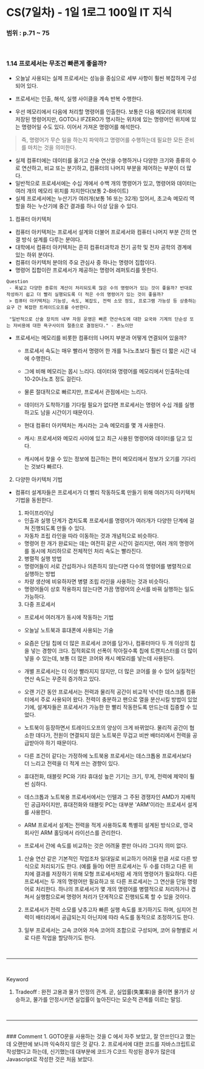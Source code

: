 # CS(7일차) - 1일 1로그 100일 IT 지식

### 범위 : p.71 ~ 75

<br />

### 1.14 프로세서는 무조건 빠른게 좋을까?
  
  - 오늘날 사용되는 실제 프로세서는 성능을 중심으로 세부 사항이 훨씬 복잡하게 구성되어 있다.
  
  - 프로세서는 인출, 해석, 실행 사이클을 계속 반복 수행한다.
  - 우선 메모리에서 다음에 처리할 명령어를 인출한다. 보통은 다음 메모리에 위치에 저장된 명령어지만, GOTO나 IFZERO가 명시하는 위치에 있는 명령어인 위치에 있는 명령어일 수도 있다. 이어서 가져온 명령어를 해석한다.
  > 즉, 명령어가 무슨 일을 하는지 파악하고 명령어를 수행하는데 필요한 모든 준비를 마치는 것을 의미한다.
  - 실제 컴퓨터에는 데이터를 옮기고 산술 연산을 수행하거나 다양한 크기와 종류의 수로 연산하고, 비교 또는 분기하고, 컴퓨터의 나머지 부분을 제어하는 부분이 더 많다.
  - 일반적으로 프로세서에는 수십 개에서 수백 개의 명령어가 있고, 명령어와 데이터는 여러 개의 메모리 위치를 차지한다(보통 2-8바이트)
  - 실제 프로세서에는 누산기가 여러개(보통 16 또는 32개) 있어서, 초고속 메모리 역할을 하는 누산기에 중간 결과를 하나 이상 담을 수 있다.
  1. 컴퓨터 아키텍처
  - 컴퓨터 아키텍처는 프로세서 설계와 더불어 프로세서와 컴퓨터 나머지 부분 간의 연결 방식 설계를 다루는 분야다.
  - 대학에서 컴퓨터 아키텍처는 흔히 컴퓨터과학과 전기 공학 및 전자 공학의 경계에 있는 하위 분야다.
  - 컴퓨터 아키텍처 분야의 주요 관심사 중 하나는 명령어 집합이다.
  - 명령어 집합이란 프로세서가 제공하는 명령어 레퍼토리를 뜻한다. 
  
  ```
  Question
   - 폭넓고 다양한 종류의 계산이 처리되도록 많은 수의 명령어가 있는 것이 좋을까? 반대로 작성하기 쉽고 더 빨리 실행되도록 더 적은 수의 명령어가 있는 것이 좋을까?
   > 컴퓨터 아키텍처는 기능성, 속도, 복잡도, 전력 소모 정도, 프로그램 가능성 등 상충하는 요구 간 복잡한 트레이드오프를 수반한다.

   "일반적으로 산술 장치의 내부 자원 운영은 빠른 연산속도에 대한 요국와 기계의 단순성 또는 저비용에 대한 욕구사이의 절충으로 결정된다." - 폰노이만
   ```

   - 프로세서는 메모리를 비롯한 컴퓨터의 나머지 부분과 어떻게 연결되어 있을까? 
       
       - 프로세서 속도는 매우 빨라서 명령어 한 개를 1나노초보다 훨씬 더 짧은 시간 내에 수행한다.
       - 그에 비해 메모리는 몹시 느리다. 데이터와 명령어를 메모리에서 인출하는데 10-20나노초 정도 걸린다.
       - 물론 절대적으로 빠르지만, 프로세서 관점에서는 느리다. 
       - 데이터가 도착하기를 기다릴 필요가 없다면 프로세서는 명령어 수십 개를 실행하고도 남을 시간이기 때문이다.
       - 현대 컴퓨터 아키텍처는 캐시라는 고속 메모리를 몇 개 사용한다.
    
       - 캐시: 프로세서와 메모리 사이에 있고 최근 사용된 명령어와 데이터를 담고 있다.
       - 캐시에서 찾을 수 있는 정보에 접근하는 편이 메모리에서 정보가 오기를 기다리는 것보다 빠르다. 

  2. 다양한 아키텍처 기법
  - 컴퓨터 설계자들은 프로세서가 더 빨리 작동하도록 만들기 위해 여러가지 아키텍처 기법을 동원한다.
    
    1. 파이프라이닝
    - 인출과 실행 단계가 겹치도록 프로세서를 명령어가 여러개가 다양한 단계에 걸쳐 진행되도록 만들 수 있다.
    - 자동차 조립 라인을 따라 이동하는 것과 개념적으로 비슷하다.
    - 명령어 한 개가  완료되는 데는 여전히 같은 시간이 걸리지만, 여러 개의 명령어를 동시에 처리하므로 전체적인 처리 속도는 빨라진다.

    2. 병렬적 실행 방법
    - 명령어들이 서로 간섭하거나 의존하지 않는다면 다수의 명령어를 병렬적으로 실행하는 방법
    - 차량 생산에 비유하자면 병렬 조립 라인을 사용하는 것과 비슷하다.
    - 명령어들이 상호 작용하지 않는다면 가끔 명령어의 순서를 바꿔 실행하는 일도 가능하다.

    3. 다중 프로세서
    - 프로세서 여러개가 동시에 작동하는 기법
    - 오늘날 노트북과 휴대폰에 사용되는 기술


    - 요즘은 단일 칩에 더 많은 프로세서 코어를 담거나, 컴퓨터마다 두 개 이상의 칩을 넣는 경향이 크다. 집적회로의 선폭이 작아질수록 칩에 트랜지스터를 더 많이 넣을 수 있는데, 보통 더 많은 코어와 캐시 메모리를 넣는데 사용된다.
    - 개별 프로세서는 더 이상 빨라지지 않지만, 더 많은 코어를 쓸 수 있어 실질적인 연산 속도는 꾸준히 증가하고 있다.

  
    - 오랜 기간 동안 프로세서는 전력과 물리적 공간이 비교적 넉넉한 데스크롭 컴퓨터에서 주로 사용되어 왔다. 전력이 충분하고 팬으로 열을 분산시킬 방법이 있었기에, 설계자들은 프로세서가 가능한 한 빨리 작동한도록 만드는데 집중할 수 있었다.
    - 노트북이 등장하면서 트레이드오프의 양상이 크게 바뀌었다. 물리적 공간이 협소한 데다가, 전원이 연결되지 않은 노트북은 무겁고 비싼 배터리에서 전력을 공급받아야 하기 때문이다. 
    - 다른 조건이 같다는 가정하에 노트북용 프로세서는 데스크톱용 프로세서보다 더 느리고 전력을 더 적게 쓰는 경향이 있다.
    - 휴대전화, 태블릿 PC와 기타 휴대성 높은 기기는 크기, 무게, 전력에 제약이 훨씬 심하다. 

    - 데스크톱과 노트북용 프로세서에서는 인텔과 그 주된 경쟁자인 AMD가 지배적인 공급자이지만, 휴대전화와 태블릿 PC는 대부분 'ARM'이라는 프로세서 설게를 사용한다.
    - ARM 프로세서 설계는 전력을 적게 사용하도록 특별히 설계된 방식으로, 영국회사인 ARM 홀딩에서 라이선스를 관리한다.

    - 프로세서 간에 속도를 비교하는 것은 어려울 뿐만 아니라 그다지 의미 없다.
    1. 산술 연산 같은 기본적인 작업조차 일대일로 비교하기 어려울 만큼 서로 다른 방식으로 처리되기도 한다.
    (예를 들어) 어떤 프로세서는 두 수를 더하고 다른 위치에 결과를 저장하기 위해 모형 프로세서처럼 세 개의 명령어가 필요하다. 다른 프로세서는 두 개의 명령어만 필요하고 또 다른 프로세서는 그 연산을 단일 명령어로 처리한다. 하나의 프로세서가 몇 개의 명령어를 병렬적으로 처리하거나 겹쳐서 실행함으로써 명령어 처리가 단게적으로 진행되도록 할 수 있을 것이다.

    2. 프로세서가 전력 소모를 낮추고자 빠른 실행 속도를 포기하기도 하며, 심지어 전력이 배터리에서 공급되는지 아닌지에 따라 속도를 동적으로 조정하기도 한다.

    3. 일부 프로세서는 고속 코어와 저속 코어의 조합으로 구성되며, 코어 유형별로 서로 다른 작업을 할당하기도 한다.



<br />  
<hr />
<br />

Keyword
1. Tradeoff : 완전 고용과 물가 안정의 관계. 곧, 실업률(失業率)을 줄이면 물가가 상승하고, 물가를 안정시키면 실업률이 높아진다는 모순적 관계를 이르는 말임.

<br />  
<hr />
<br />
### Comment
  1. GOTO문을 사용하는 것을 C 에서 자주 보았고, 잘 안쓰인다고 했는데 오랜만에 보니까 익숙하지 않은 것 같다.
  2. 프로세서에 대한 코드를 자바스크립트로 작성했다고 하는데, 신기했는데 대부분에 코드가 C코드 작성된 경우가 많은데 Javascript로 작성한 것은 처음 보았다.

